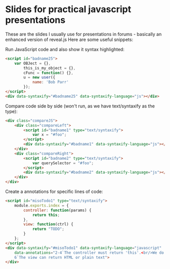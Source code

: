 # Slides for practical javascript presentations

These are the slides I usually use for presentations in forums - basically an enhanced version of reveal.js
Here are some useful snippets:

Run JavaScript code and also show it syntax highlighted:

```html
<script id="badname25">
    var OBJect = {},
        this_is_my_object = {},
        cFunc = function() {},
        u = new user({
            name: 'Bob Parr'
        });
</script>
<div data-syntaxify="#badname25" data-syntaxify-language="js"></div>
```

Compare code side by side (won't run, as we have text/syntaxify as the type):

```html
<div class="compareJS">
    <div class="compareLeft">
        <script id="badname1" type="text/syntaxify">
            var x = "#foo";
        </script>
        <div data-syntaxify="#badname1" data-syntaxify-language="js"></div>
    </div>
    <div class="compareRight">
        <script id="badname2" type="text/syntaxify">
            var querySelector = "#foo";
        </script>
        <div data-syntaxify="#badname2" data-syntaxify-language="js"></div>
    </div>
</div>
```

Create a annotations for specific lines of code:

```html
<script id="misoTodo1" type="text/syntaxify">
    module.exports.index = {
        controller: function(params) {
            return this;
        },
        view: function(ctrl) {
            return "TODO";
        }
    };
</script>
<div data-syntaxify="#misoTodo1" data-syntaxify-language="javascript"
    data-annotations="2-4`The controller must return 'this'.<br/>We do that, so there is a pointer that miso can interact with to get at the controller|
    6`The view can return HTML or plain text">
</div>
```
